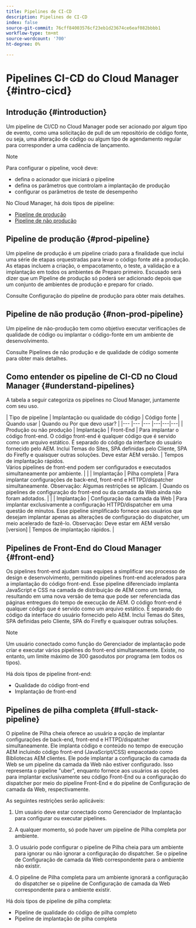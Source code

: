 ```yaml
---
title: Pipelines de CI-CD
description: Pipelines de CI-CD
index: false
source-git-commit: 76cff84003576cf23eb1d23674ce6eaf082bbbb1
workflow-type: tm+mt
source-wordcount: '700'
ht-degree: 0%

---
```



# Pipelines CI-CD do Cloud Manager {#intro-cicd}

## Introdução {#introduction}

Um pipeline de CI/CD no Cloud Manager pode ser acionado por algum tipo de evento, como uma solicitação de pull de um repositório de código fonte, ou seja, uma alteração de código ou algum tipo de agendamento regular para corresponder a uma cadência de lançamento.

>[!NOTE]
>Para configurar o pipeline, você deve:
>* defina o acionador que iniciará o pipeline
>* defina os parâmetros que controlam a implantação de produção
>* configurar os parâmetros de teste de desempenho


No Cloud Manager, há dois tipos de pipeline:

* [Pipeline de produção](#prod-pipeline)
* [Pipeline de não produção](#non-prod-pipeline)

## Pipeline de produção {#prod-pipeline}

Um pipeline de produção é um pipeline criado para a finalidade que inclui uma série de etapas orquestradas para levar o código fonte até a produção. As etapas incluem a criação, o empacotamento, o teste, a validação e a implantação em todos os ambientes de Preparo primeiro. Escusado será dizer que um Pipeline de produção só poderá ser adicionado depois que um conjunto de ambientes de produção e preparo for criado.

Consulte Configuração do pipeline de produção para obter mais detalhes.


## Pipeline de não produção {#non-prod-pipeline}

Um pipeline de não-produção tem como objetivo executar verificações de qualidade de código ou implantar o código-fonte em um ambiente de desenvolvimento.

Consulte Pipelines de não produção e de qualidade de código somente para obter mais detalhes.

## Como entender os pipeline de CI-CD no Cloud Manager {#understand-pipelines}

A tabela a seguir categoriza os pipelines no Cloud Manager, juntamente com seu uso.

| Tipo de pipeline | Implantação ou qualidade do código | Código fonte | Quando usar | Quando ou Por que devo usar? |
|--- |--- |--- |---|---|---|
| Produção ou não produção | Implantação | Front-End | Para implantar o código front-end. O código front-end é qualquer código que é servido como um arquivo estático. É separado do código da interface do usuário fornecido pelo AEM. Inclui Temas do Sites, SPA definidas pelo Cliente, SPA do Firefly e quaisquer outras soluções. Deve estar AEM versão. | Tempos de implantação rápidos.<br> Vários pipelines de front-end podem ser configurados e executados simultaneamente por ambiente. |
|  | Implantação | Pilha completa | Para implantar configurações de back-end, front-end e HTTPD/dispatcher simultaneamente. Observação: Algumas restrições se aplicam. | Quando os pipelines de configuração do front-end ou da camada da Web ainda não foram adotados. |
|  | Implantação | Configuração da camada da Web | Para implantar exclusivamente a configuração HTTPD/dispatcher em uma questão de minutos.  Esse pipeline simplificado fornece aos usuários que desejam implantar apenas as alterações de configuração do dispatcher, um meio acelerado de fazê-lo. Observação: Deve estar em AEM versão [version] | Tempos de implantação rápidos. |



## Pipelines de Front-End do Cloud Manager {#front-end}

Os pipelines front-end ajudam suas equipes a simplificar seu processo de design e desenvolvimento, permitindo pipelines front-end acelerados para a implantação do código front-end. Esse pipeline diferenciado implanta JavaScript e CSS na camada de distribuição de AEM como um tema, resultando em uma nova versão de tema que pode ser referenciada das páginas entregues do tempo de execução de AEM. O código front-end é qualquer código que é servido como um arquivo estático. É separado do código da interface do usuário fornecido pelo AEM. Inclui Temas do Sites, SPA definidas pelo Cliente, SPA do Firefly e quaisquer outras soluções.

>[!NOTE]
>Um usuário conectado como função do Gerenciador de implantação pode criar e executar vários pipelines do front-end simultaneamente. Existe, no entanto, um limite máximo de 300 gasodutos por programa (em todos os tipos).

Há dois tipos de pipeline front-end:

* Qualidade do código front-end
* Implantação de front-end

## Pipelines de pilha completa {#full-stack-pipeline}

O pipeline de Pilha cheia oferece ao usuário a opção de implantar configurações de back-end, front-end e HTTPD/dispatcher simultaneamente.  Ele implanta código e conteúdo no tempo de execução AEM incluindo código front-end (JavaScript/CSS) empacotado como Bibliotecas AEM clientes. Ele pode implantar a configuração da camada da Web se um pipeline da camada da Web não estiver configurado. Isso representa o pipeline &quot;uber&quot;, enquanto fornece aos usuários as opções para implantar exclusivamente seu código Front-End ou a configuração do dispatcher por meio do pipeline Front-End e do pipeline de Configuração de camada da Web, respectivamente.


As seguintes restrições serão aplicáveis:

1. Um usuário deve estar conectado como Gerenciador de Implantação para configurar ou executar pipelines.

1. A qualquer momento, só pode haver um pipeline de Pilha completa por ambiente.

1. O usuário pode configurar o pipeline de Pilha cheia para um ambiente para ignorar ou não ignorar a configuração do dispatcher. Se o pipeline de Configuração de camada da Web correspondente para o ambiente não existir.

1. O pipeline de Pilha completa para um ambiente ignorará a configuração do dispatcher se o pipeline de Configuração de camada da Web correspondente para o ambiente existir.

Há dois tipos de pipeline de pilha completa:

* Pipeline de qualidade do código de pilha completo
* Pipeline de implantação de pilha completa


